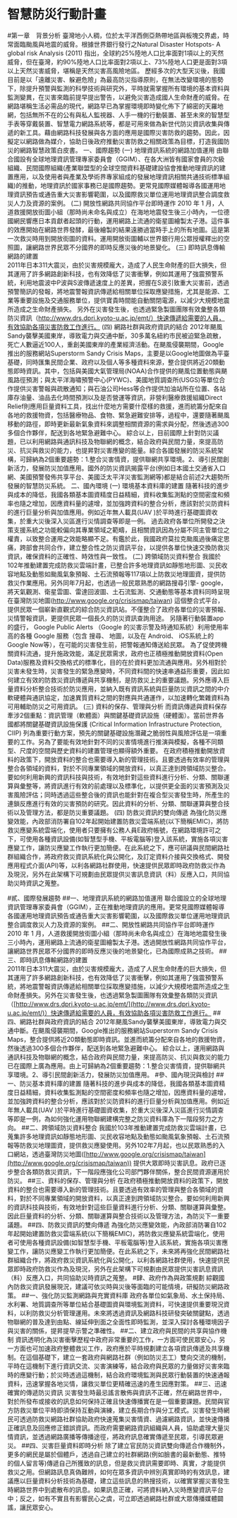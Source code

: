 # 智慧防災行動計畫
#第一章　背景分析
臺灣地小人稠，位於太平洋西側亞熱帶地區與板塊交界處，時常面臨颱風與地震的威脅。根據世界銀行發行之Natural Disaster Hotspots- A global risk Analysis (2011) 指出，全球約25%陸地人口比率面對1項以上的天然威脅，但在臺灣，約90%陸地人口比率面對2項以上、73%陸地人口更是面對3項以上天然災害威脅，堪稱是天然災害高風險地區。
歷經多次的大型天災後，我國目前是以「遠離災害、躲避危險」為最高防災指導原則，在無法改變環境的態勢下，除提升預警與監測的科學技術與研究外，平時就需掌握所有環境的基本資料與監測變異，在災害來臨前提早提出警告，以避免災害造成國人生命財產的威脅。在網路堪稱生活必需品的現代，網路早已為掌握環境即時變化佈下了綿密的天羅地網，包括無所不在的公有與私人監視器、人手一機的行動裝置、甚至未來的智慧型手表等穿戴裝置、智慧電力網路系統等，都是可用來做為新世代防災資訊收集與傳遞的新工具。藉由網路科技發展與各方面的應用是國際災害防救的趨勢。因此，因擬定以網路做為媒介，協助日後政府推動災害防救之相關政策為目標，打造我國防災的網路智慧政策白皮書。
一、國際趨勢
(一) 地理資訊系統的網路加值運用
由聯合國設有全球地理資訊管理專家委員會（GGIM）、在各大洲皆有國家會員的次級組織、民間國際組織(產業聯盟型的全球空間資料基礎建設協會推動地理資訊的建置應用，以及使用者與產業及學術界專家組成的發展地理資訊相關共通技術標準組織)的推動，地理資訊於國家事務已是國際趨勢。更常見國際媒體報導各國運用地理資訊預告或通告重大災害影響範圍，以及國際救災單位運用地理資訊整合調度救災人力及資源的案例。
(二) 開放性網路共同協作平台即時運作
2010 年 1 月，人道救援開放街圖小組（那時尚未命名與成立）在海地地震發生後三小時內，一位德國網民響應日本貢獻者起頭的行動，運用網路上流通的衛星圖繪製太子港。這件事的效應開始在網路世界發酵，最後繪製的結果遠勝過當時手上的所有地圖。這是第一次救災時用到開放街圖的資料。運用開放街圖輔以世界銀行用公眾授權釋出的空照圖，讓網路世界民眾不分國界的即時反應災後的地景變化。
(三) 即時訊息傳輸網路的建置  
2011年日本311大震災，由於災害規模龐大，造成了人民生命財產的巨大損失，但其運用了許多網路創新科技，也有效降低了災害衝擊，例如其運用了強震預警系統，利用地震波中P波與S波傳遞速度上的差異，把握在S波引致重大災害前，透過預警簡訊的發報，將地震警報資訊傳遞給相關單位採取應變措施，尤其是能源、工業等重要設施及交通服務單位，提供寶貴時間能自動關閉電源，以減少大規模地震所造成之生命財產損失。
另外在災害發生後，也透過緊急製圖團隊有效彙整各類防災資訊（http://www.drs.dpri.kyoto-u.ac.jp/emt/）快速傳遞給需要的人員，有效協助各項災害防救工作進行。
(四) 網路社群與政府資訊的結合
2012年颶風Sandy襲擊美國東岸，導致電力與交通中斷，30多萬名紐約市民被迫緊急疏散，死亡人數逼近100人，重創美國東岸的產業經濟活動。在颶風侵襲期間，Google推出的服務網站Superstorm Sandy Crisis Maps，主要是以Google地圖做為平臺基礎，同時匯集民間企業、政府以及個人等多種資料來源，整合提供將近20類動態即時資訊。其中，包括與美國大氣管理局(NOAA)合作提供的颶風位置動態與颶風路徑預測；與太平洋海嘯預警中心(PYWC)、美國地質調查所(USGS)等單位合作提供災害警報與疏散通知；與石油公司Hess等合作提供加油站所在位置、各站庫存油量、油品去化時間預測以及是否營運等資訊，非營利醫療救援組織Direct Relief則應用巨量資料工具，找出什麼地方需要什麼樣的救援，進而統籌分配來自各地的救援物資，包括醫療物品、食物、緊急避難安排等，過程中，還要隨著颶風移動的路徑，即時更新最新氣象資料來調整相關資源的需求與分配，然後透過300多個合作夥伴，配送到各地緊急避難中心。
綜合以上，目前國際上針對防災議題，已以利用網路與通訊科技及物聯網的概念，結合政府與民間力量，來提高防災、抗災與救災的能力，也提昇對災害應變的能量。綜合各國發展的防災系統架構，可歸納為2個重要趨勢：1.整合災害情資，提供聯網共享環境。2、導引民間創新活力，發展防災加值應用。國外的防災資訊揭露平台(例如日本國土交通省入口網、美國預警發佈共享平台、美國泛太平洋災害監測網等)都是結合前述2大趨勢所發展的智慧防災系統。
二、國內環境
(一) 環境基本資料庫的建置
隨著科技的進步與成本的降低，我國各類基本圖資精度日益精細，資料收集監測點的空間密度和頻率也隨之增加，因應資料量的遽增，並加強跨資料的整合分析，應該對於災防資料的進行巨量分析與加值應用。例如近年無人載具(UAV )於平時進行基礎圖資收集，於重大災後深入災區進行災情調查等即是一例。
過去政府各單位所開發之決策支援系統之功能較偏向其專業領域之範疇，且相關資訊因為分屬不同主管單位之權責，以致整合運用之效能略顯不足。有鑑於此，我國政府莫拉克颱風過後痛定思痛，跨部會共同合作，建立整合性之防災資訊平台，以提供各單位快速交換防救災資訊，確保資料的正確性、時效性與一致性。
(二) 跨領域防災資料整合
我國於102年推動建置完成防救災雲端計畫，已整合許多地理資訊如靜態地形圖、災民收容地點及動態如颱風氣象預報、土石流預報等117項以上防救災地理圖資，提供防救災作業應用。另外同年7月起，也透過一般民眾熟悉的網路搜尋引擎- google，將天氣觀測、衛星雲圖、雷達回波圖、土石流監測、交通動態等基本資料同時呈現在臺灣防災地圖(http://www.google.org/crisismap/taiwan) 這個整合式平台，提供民眾一個嶄新直觀式的綜合防災資訊站。不僅整合了政府各單位的災害預報、災情警報資訊，更提供民眾一個長久的防災資訊查詢用途。 另隨著行動裝置app的盛行， Google Public Alerts （Google 的災害示警及時通知系統）利用使用率高的各種 Google 服務（包含 搜尋、 地圖，以及在 Android、 iOS系統上的 Google Now等），在可能的災害發生前，把警報通知傳送給民眾。
為了促使跨機關資料流通，提升施政效能，滿足民眾需求，政府也正積極推動開放資料(Open Data)服務及資料交換格式的標準化，目的在於資料更加流通與應用。另外相對於災害未發生時，災害發生的緊急應變時，不同資料間的快速串通益形重要，因此如何建立有效的防救災資訊傳遞與共享機制，是防救災上的重要議題。另外應導入巨量資料分析整合技術於防災應用，並納入既有資訊系統與巨量防災資訊之間的中介軟硬體與通訊協定，加速異質資料之間的對應與共通運作，以加速轉化繁雜資料為可用輔助防災之可用資訊。
 (三) 資料的保存、管理與分析
而資訊傳遞與資料保存牽涉2個重點：資訊管理（軟體面）與關鍵基礎資訊設施（硬體面）。當前世界各國都將關鍵基礎資訊設施保護 (Critical Information Infrastructure Protection, CIIP) 列為重要行動方案，預先的關鍵基礎設施潛藏之脆弱性與風險評估是一項重要的工作。另為了要能有效地針對不同的災害情境進行推演與模擬，各種不同類型、尺度的空間與歷史資料的建置管理也顯得額外重要。
在政府積極推動開放資料的政策下，開放資料的整合也需要導入新的管理技術。且要透過有效率的管理與整合各領域的資料，對於不同專業領域的開放資料，以真正達到跨領域防災整合。要如何利用新興的資訊科技與技術，有效地針對這些資料進行分析、分類、關聯運算與彙整等，將資訊進行有效的前處理以及標準化，以提供更全面的災害預測及災害風險評估；同時透過這些整合後的資訊也能針對在複合型災害發生時，所產生的連鎖反應進行有效的災害預防的研究。因此資料的分析、分類、關聯運算與整合技術以及管理方法，都是防災重要議題。
(四) 防救災資訊的雙向傳遞
為強化防災應變效能，內政部消防署自102年起開始建置防救災雲端系統(以下簡稱EMIC)，將防救災應變系統雲端化，使用者只要擁有公務人員E政府帳號，在網路環境許可之下，可使用各種資訊設備(如智慧型手機、平板電腦等)登入該系統，實施各項災害應變工作，讓防災應變工作執行更加簡便。在此系統之下，應可研議與民間網路社群組織合作，將政府救災資訊系統化與公開化，及訂定資料介接與交換格式、開發應用程式介面(API)等，以利各網路社群使用，快速提供民眾即時政府防救災作為及現況，另外在此架構下可規劃由民眾提供災害訊息資訊（料）反應入口，共同協助災時資訊之蒐整。

#貳、國際發展趨勢
##一、地理資訊系統的網路加值運用
聯合國設立的全球地理資訊管理專家委員會（GGIM），正在推動地理資訊的應用。更常見國際媒體報導各國運用地理資訊預告或通告重大災害影響範圍，以及國際救災單位運用地理資訊整合調度救災人力及資源的案例。
##二、開放性網路共同協作平台即時運作
2010 年 1 月，人道救援開放街圖小組（那時尚未命名與成立）在海地地震發生後三小時內，運用網路上流通的衛星圖繪製太子港。透過開放性網路共同協作平台，讓網路世界民眾不分國界的即時反應災後的地景變化，已為國際成熟之技術。
##三、即時訊息傳輸網路的建置  
2011年日本311大震災，由於災害規模龐大，造成了人民生命財產的巨大損失，但其運用了許多網路創新科技，也有效降低了災害衝擊，例如其運用了強震預警系統，將地震警報資訊傳遞給相關單位採取應變措施，以減少大規模地震所造成之生命財產損失。另外在災害發生後，也透過緊急製圖團隊有效彙整各類防災資訊（[http://www.drs.dpri.kyoto-u.ac.jp/emt/](http://www.drs.dpri.kyoto-u.ac.jp/emt/)）快速傳遞給需要的人員，有效協助各項災害防救工作進行。
##四、網路社群與政府資訊的結合
2012年颶風Sandy襲擊美國東岸，導致電力與交通中斷。在颶風侵襲期間，Google推出的服務網站Superstorm Sandy Crisis Maps，整合提供將近20類動態即時資訊。並進而統籌分配來自各地的救援物資，然後透過300多個合作夥伴，配送到各地緊急避難中心。
綜合以上，運用網路與通訊科技及物聯網的概念，結合政府與民間力量，來提高防災、抗災與救災的能力已在國際上廣為應用。由上可歸納為2個重要趨勢：1.整合災害情資，提供聯網共享環境。2、導引民間創新活力，發展防災加值應用。
#參、國內現況與檢討
##一、防災基本資料庫的建置
隨著科技的進步與成本的降低，我國各類基本圖資精度日益精細，資料收集監測點的空間密度和頻率也隨之增加，因應資料量的遽增，並加強跨資料的整合分析，應該對於災防資料的進行巨量分析與加值應用。例如近年無人載具(UAV )於平時進行基礎圖資收集，於重大災後深入災區進行災情調查等即是一例，為如何強化運用物聯網建構完整之防災資料庫為下一階段努力之方向。
##二、跨領域防災資料整合
我國於103年推動建置完成防救災雲端計畫，已蒐集許多地理資訊如靜態地形圖、災民收容地點及動態如颱風氣象預報、土石流預報等防救災地理圖資，提供救災應變使用。另外102年7月起，也以民眾熟悉的入口網站，透過臺灣防災地圖([http://www.google.org/crisismap/taiwan](http://www.google.org/crisismap/taiwan)) 提供大眾即時災害訊息。政府已逐步整合各類防救災資訊，下一階段應強化公司部門夥伴關係，整合民間資源運用於防災。
##三、資料的保存、管理與分析
在政府積極推動開放資料的政策下，開放資料的整合也需要導入新的管理技術。且要透過有效率的管理與整合各領域的資料，對於不同專業領域的開放資料，以真正達到跨領域防災整合。要如何利用新興的資訊科技與技術，有效地針對這些巨量資料進行分析、分類、關聯運算與彙整。因此巨量資料的分析、分類、關聯運算與整合技術以及管理方法，為防災下一重要議題。
##四、防救災資訊的雙向傳遞
為強化防災應變效能，內政部消防署自102年起開始建置防救災雲端系統(以下簡稱EMIC)，將防救災應變系統雲端化，使用者可使用各種資訊設備(如智慧型手機、平板電腦等)登入該系統，實施各項災害應變工作，讓防災應變工作執行更加簡便。在此系統之下，未來將再強化民間網路社群組織合作，將政府救災資訊系統化與公開化，以利各網路社群使用，快速提供民眾即時政府防救災作為及現況，另外在此架構下可規劃由民眾提供災害訊息資訊（料）反應入口，共同協助災時資訊之蒐整。
#肆、政府作為與政策規劃
綜觀國內防救災資訊發展現況，建議可依災時與災後等面臨的可能情境，研擬防災網路政策。
##一、強化防災監測網路與充實資料庫
政府各單位如氣象局、水土保持局、水利署、地質調查所等單位結合基礎圖資與環境監測資料，可快速提供重要現況資料，以利防救災分析管理運用。未來將透過資訊及網路科技研發突破關鍵點，透過物聯網的普及達到由點、線延伸到面之全面性即時監測，並深入探討各種環境因子與災害的關係，提昇提早示警之準確性。
##二、建立政府與民間的共享與協作機制
資訊透明化為災害衝擊歷程中政府非常重要的工作，一方面可使民眾安心，另一方面也可加速政府整體救災工作，政府應於平時規劃建立各項資訊傳遞及共享機制。在這個基礎下，建立一套政府與網路社群（例如防災志工）雙向交流的機制，平時在這機制下進行資訊交流、災害演練等，結合政府與民眾的力量做好災害來臨時的應變行動；於災時透過這機制，結合政府環境監測與民眾行動裝置的快速通報資料，迅速掌握各地災情，讓救災單位更精確迅速的產生因應對策。
##三、迅速確實的傳遞防災資訊
災害發生時最忌謠言散佈與資訊不正確，然在網路世界中，對於所發布或接收的訊息如何保持正確且快速傳播實在是一個重要課題。民間與官方防救災單位平時即須保持互動與演練，建立長期合作與分工模式。災害發生時網民可透過防救災網路社群協助政府快速蒐集災害情資、過濾網路資訊，並快速傳播正確訊息及回應修正錯誤資訊。而政府需要網路資訊組織與人員，協助處理大量災情資訊，並透過網路廣播等傳播途徑，將政府訊息確實傳遞至民眾，引導民眾避災。
##四、災害巨量資料即時分析
除了建立官民防災資訊雙向傳遞合作機制外，更多的網民是屬於個體戶，透過自己建立的社群網路(例如臉書的最新動態、推特的個人留言等)傳遞自己所獲致的訊息，但是救災資訊需要即時、真實，才能提供救災之用。但網路訊息真偽難辨，如何在眾多資訊中辨別真實即時的有效訊息，建議應以巨量資料分析技術為基礎，建立這些訊息的熱搜技術，以確實掌握災害發生時網路世界中到處散布的訊息。如果訊息正確，可將資料納入災時應變資訊平台中；反之，如有不實且有影響民心之虞，可立即透過網路社群或大眾傳播媒體闢謠，讓民眾安心。
